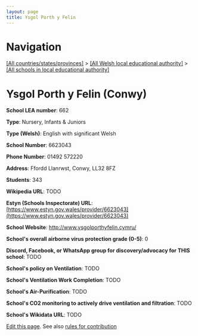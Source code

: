 ```yaml
---
layout: page
title: Ysgol Porth y Felin
---
```

# Navigation

[[All countries/states/provinces]](../../..) > [[All Welsh local educational authority]](../..) > [[All schools in local educational authority]](..)

# Ysgol Porth y Felin (Conwy)

**School LEA number**: 662

**Type**: Nursery, Infants & Juniors

**Type (Welsh)**: English with significant Welsh

**School Number**: 6623043

**Phone Number**: 01492 572220

**Address**: Ffordd Llanrwst, Conwy, LL32 8FZ

**Students**: 343

**Wikipedia URL**: TODO

**Estyn (Schools Inspectorate) URL**: [https://www.estyn.gov.wales/provider/6623043](https://www.estyn.gov.wales/provider/6623043)

**School Website**: http://www.ysgolporthyfelin.cymru/

**School's overall airborne virus protection grade (0-5)**: 0

**Discord, Facebook, or WhatsApp group for discovery/advocacy for THIS school**: TODO

**School's policy on Ventilation**: TODO

**School's Ventilation Work Completion**: TODO

**School's Air-Purification**: TODO

**School's CO2 monitoring to actively drive ventilation and filtration**: TODO

**School's Wikidata URL**: TODO




[Edit this page](https://github.com/ventilate-schools/Wales/edit/prif/./Conwy/Ysgol_Porth_y_Felin.md). See also [rules for contribution](../../../contribution-rules/)